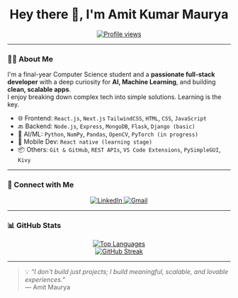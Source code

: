 <h1 align="center">Hey there 👋, I'm Amit Kumar Maurya</h1>

<p align="center">
  <a href="https://github.com/amitmaurya19">
    <img src="https://komarev.com/ghpvc/?username=amitmaurya19&label=Profile%20views&color=0e75b6&style=flat" alt="Profile views" />
  </a>
</p>

---

### 👨‍💻 About Me

I'm a final-year Computer Science student and a **passionate full-stack developer** with a deep curiosity for **AI, Machine Learning**, and building **clean, scalable apps**.  
I enjoy breaking down complex tech into simple solutions.
Learning is the key.

- 🌐 Frontend: `React.js`, `Next.js` `TailwindCSS`, `HTML`, `CSS`, `JavaScript`
- 🔙 Backend: `Node.js`, `Express`, `MongoDB`, `Flask`, `Django (basic)`
- 🧠 AI/ML: `Python`, `NumPy`, `Pandas`, `OpenCV`, `PyTorch (in progress)`
- 📱 Mobile Dev: `React native (learning stage)`
- 📦 Others: `Git & GitHub`, `REST APIs`, `VS Code Extensions`, `PySimpleGUI`, `Kivy`

---

### 🤝 Connect with Me

<p align="center">
  <a href="https://linkedin.com/in/akmaurya2657" target="_blank">
    <img src="https://img.shields.io/badge/LinkedIn-0077B5?style=for-the-badge&logo=linkedin&logoColor=white" alt="LinkedIn"/>
  </a>
  <a href="mailto:akmaurya2657@gmail.com">
    <img src="https://img.shields.io/badge/Gmail-D14836?style=for-the-badge&logo=gmail&logoColor=white" alt="Gmail"/>
  </a>
  
</p>

---

### 📊 GitHub Stats

<p align="center">
  <a href="https://github.com/amitmaurya19">
    <img src="https://github-readme-stats.vercel.app/api/top-langs/?username=amitmaurya19&layout=compact&theme=radical" alt="Top Languages" />
  </a>
  <br/>
  <a href="https://github.com/amitmaurya19">
    <img src="https://github-readme-streak-stats.herokuapp.com/?user=amitmaurya19&theme=radical" alt="GitHub Streak" />
  </a>
</p>

---



> 💡 _“I don't build just projects; I build meaningful, scalable, and lovable experiences.”_  
> — Amit Maurya

